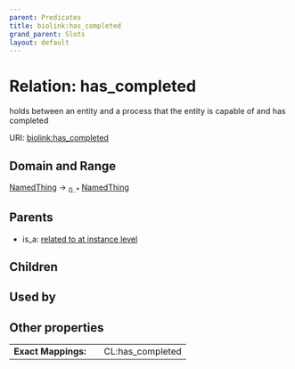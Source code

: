 ```yaml
---
parent: Predicates
title: biolink:has_completed
grand_parent: Slots
layout: default
---
```


# Relation: has_completed


holds between an entity and a process that the entity is capable of and has completed

URI: [biolink:has_completed](https://w3id.org/biolink/vocab/has_completed)

## Domain and Range

[NamedThing](NamedThing.md) ->  <sub>0..\*</sub> [NamedThing](NamedThing.md)

## Parents

 *  is_a: [related to at instance level](related_to_at_instance_level.md)

## Children


## Used by


## Other properties

|  |  |  |
| --- | --- | --- |
| **Exact Mappings:** | | CL:has_completed |

